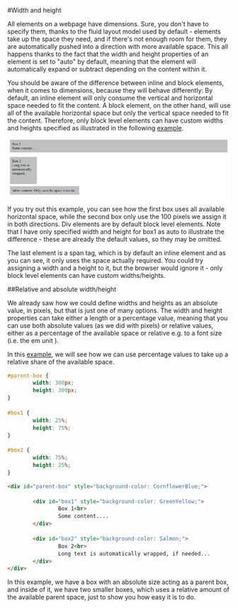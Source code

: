 #Width and height

All elements on a webpage have dimensions. Sure, you don't have to specify them, thanks to the fluid layout model used by default - elements take up the space they need, and if there's not enough room for them, they are automatically pushed into a direction with more available space. This all happens thanks to the fact that the width and height properties of an element is set to "auto" by default, meaning that the element will automatically expand or subtract depending on the content within it.

You should be aware of the difference between inline and block elements, when it comes to dimensions, because they will behave differently: By default, an inline element will only consume the vertical and horizontal space needed to fit the content. A block element, on the other hand, will use all of the available horizontal space but only the vertical space needed to fit the content. Therefore, only block level elements can have custom widths and heights specified as illustrated in the following <a href="archives/examples/dimension1.htm" target="_blank">example</a>.

![](./img/08.png)

If you try out this example, you can see how the first box uses all available horizontal space, while the second box only use the 100 pixels we assign it in both directions. Div elements are by default block level elements. Note that I have only specified width and height for box1 as auto to illustrate the difference - these are already the default values, so they may be omitted.

The last element is a span tag, which is by default an inline element and as you can see, it only uses the space actually required. You could try assigning a width and a height to it, but the browser would ignore it - only block level elements can have custom widths/heights.


##Relative and absolute width/height

We already saw how we could define widths and heights as an absolute value, in pixels, but that is just one of many options. The width and height properties can take either a length or a percentage value, meaning that you can use both absolute values (as we did with pixels) or relative values, either as a percentage of the available space or relative e.g. to a font size (i.e. the em unit ).

In this <a href="archives/examples/dimension2.htm" target="_blank">example</a>, we will see how we can use percentage values to take up a relative share of the available space.
```css
#parent-box {
        width: 300px;
        height: 300px;
}

#box1 {
        width: 25%;
        height: 75%;
}

#box2 {
        width: 75%;
        height: 25%;
}
```
```html
<div id="parent-box" style="background-color: CornflowerBlue;">

        <div id="box1" style="background-color: GreenYellow;">
                Box 1<br>
                Some content....
        </div>

        <div id="box2" style="background-color: Salmon;">
                Box 2<br>
                Long text is automatically wrapped, if needed...
        </div>
</div>
```

In this example, we have a box with an absolute size acting as a parent box, and inside of it, we have two smaller boxes, which uses a relative amount of the available parent space, just to show you how easy it is to do.
